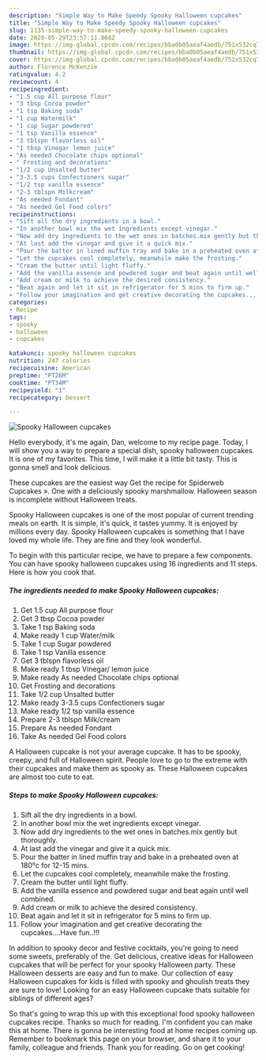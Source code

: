```yaml
---
description: "Simple Way to Make Speedy Spooky Halloween cupcakes"
title: "Simple Way to Make Speedy Spooky Halloween cupcakes"
slug: 1135-simple-way-to-make-speedy-spooky-halloween-cupcakes
date: 2020-05-29T23:57:11.868Z
image: https://img-global.cpcdn.com/recipes/bba0b05aeaf4aedb/751x532cq70/spooky-halloween-cupcakes-recipe-main-photo.jpg
thumbnail: https://img-global.cpcdn.com/recipes/bba0b05aeaf4aedb/751x532cq70/spooky-halloween-cupcakes-recipe-main-photo.jpg
cover: https://img-global.cpcdn.com/recipes/bba0b05aeaf4aedb/751x532cq70/spooky-halloween-cupcakes-recipe-main-photo.jpg
author: Florence McKenzie
ratingvalue: 4.2
reviewcount: 4
recipeingredient:
- "1.5 cup All purpose flour"
- "3 tbsp Cocoa powder"
- "1 tsp Baking soda"
- "1 cup Watermilk"
- "1 cup Sugar powdered"
- "1 tsp Vanilla essence"
- "3 tblspn flavorless oil"
- "1 tbsp Vinegar lemon juice"
- "As needed Chocolate chips optional"
- " Frosting and decorations"
- "1/2 cup Unsalted butter"
- "3-3.5 cups Confectioners sugar"
- "1/2 tsp vanilla essence"
- "2-3 tblspn Milkcream"
- "As needed Fondant"
- "As needed Gel Food colors"
recipeinstructions:
- "Sift all the dry ingredients in a bowl."
- "In another bowl mix the wet ingredients except vinegar."
- "Now add dry ingredients to the wet ones in batches.mix gently but thoroughly."
- "At last add the vinegar and give it a quick mix."
- "Pour the batter in lined muffin tray and bake in a preheated oven at 180°c for 12-15 mins."
- "Let the cupcakes cool completely, meanwhile make the frosting."
- "Cream the butter until light fluffy."
- "Add the vanilla essence and powdered sugar and beat again until well combined."
- "Add cream or milk to achieve the desired consistency."
- "Beat again and let it sit in refrigerator for 5 mins to firm up."
- "Follow your imagination and get creative decorating the cupcakes....Have fun..!!!"
categories:
- Recipe
tags:
- spooky
- halloween
- cupcakes

katakunci: spooky halloween cupcakes 
nutrition: 247 calories
recipecuisine: American
preptime: "PT26M"
cooktime: "PT34M"
recipeyield: "1"
recipecategory: Dessert

---
```



![Spooky Halloween cupcakes](https://img-global.cpcdn.com/recipes/bba0b05aeaf4aedb/751x532cq70/spooky-halloween-cupcakes-recipe-main-photo.jpg)

Hello everybody, it's me again, Dan, welcome to my recipe page. Today, I will show you a way to prepare a special dish, spooky halloween cupcakes. It is one of my favorites. This time, I will make it a little bit tasty. This is gonna smell and look delicious.

These cupcakes are the easiest way Get the recipe for Spiderweb Cupcakes ». One with a deliciously spooky marshmallow. Halloween season is incomplete without Halloween treats.

Spooky Halloween cupcakes is one of the most popular of current trending meals on earth. It is simple, it's quick, it tastes yummy. It is enjoyed by millions every day. Spooky Halloween cupcakes is something that I have loved my whole life. They are fine and they look wonderful.


To begin with this particular recipe, we have to prepare a few components. You can have spooky halloween cupcakes using 16 ingredients and 11 steps. Here is how you cook that.

<!--inarticleads1-->

##### The ingredients needed to make Spooky Halloween cupcakes:

1. Get 1.5 cup All purpose flour
1. Get 3 tbsp Cocoa powder
1. Take 1 tsp Baking soda
1. Make ready 1 cup Water/milk
1. Take 1 cup Sugar powdered
1. Take 1 tsp Vanilla essence
1. Get 3 tblspn flavorless oil
1. Make ready 1 tbsp Vinegar/ lemon juice
1. Make ready As needed Chocolate chips optional
1. Get  Frosting and decorations
1. Take 1/2 cup Unsalted butter
1. Make ready 3-3.5 cups Confectioners sugar
1. Make ready 1/2 tsp vanilla essence
1. Prepare 2-3 tblspn Milk/cream
1. Prepare As needed Fondant
1. Take As needed Gel Food colors


A Halloween cupcake is not your average cupcake. It has to be spooky, creepy, and full of Halloween spirit. People love to go to the extreme with their cupcakes and make them as spooky as. These Halloween cupcakes are almost too cute to eat. 

<!--inarticleads2-->

##### Steps to make Spooky Halloween cupcakes:

1. Sift all the dry ingredients in a bowl.
1. In another bowl mix the wet ingredients except vinegar.
1. Now add dry ingredients to the wet ones in batches.mix gently but thoroughly.
1. At last add the vinegar and give it a quick mix.
1. Pour the batter in lined muffin tray and bake in a preheated oven at 180°c for 12-15 mins.
1. Let the cupcakes cool completely, meanwhile make the frosting.
1. Cream the butter until light fluffy.
1. Add the vanilla essence and powdered sugar and beat again until well combined.
1. Add cream or milk to achieve the desired consistency.
1. Beat again and let it sit in refrigerator for 5 mins to firm up.
1. Follow your imagination and get creative decorating the cupcakes....Have fun..!!!


In addition to spooky decor and festive cocktails, you&#39;re going to need some sweets, preferably of the. Get delicious, creative ideas for Halloween cupcakes that will be perfect for your spooky Halloween party. These Halloween desserts are easy and fun to make. Our collection of easy Halloween cupcakes for kids is filled with spooky and ghoulish treats they are sure to love! Looking for an easy Halloween cupcake thats suitable for siblings of different ages? 

So that's going to wrap this up with this exceptional food spooky halloween cupcakes recipe. Thanks so much for reading. I'm confident you can make this at home. There is gonna be interesting food at home recipes coming up. Remember to bookmark this page on your browser, and share it to your family, colleague and friends. Thank you for reading. Go on get cooking!
